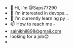- 👋 Hi, I’m @Saps77290
- 👀 I’m interested in devops...
- 🌱 I’m currently learning py ..
- 📫 How to reach me -
- sainikhil898@gmail.com
- looking for a job😊
- 

<!---
Saps77290/Saps77290 is a ✨ special ✨ repository because its `README.md` (this file) appears on your GitHub profile.
You can click the Preview link to take a look at your changes.
--->
